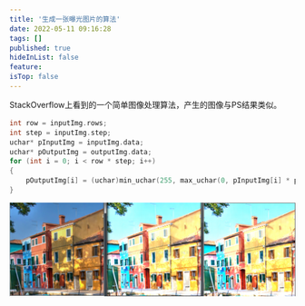 ```yaml
---
title: '生成一张曝光图片的算法'
date: 2022-05-11 09:16:28
tags: []
published: true
hideInList: false
feature: 
isTop: false
---
```

StackOverflow上看到的一个简单图像处理算法，产生的图像与PS结果类似。

```cpp
int row = inputImg.rows;
int step = inputImg.step;
uchar* pInputImg = inputImg.data;
uchar* pOutputImg = outputImg.data;
for (int i = 0; i < row * step; i++)
{
	pOutputImg[i] = (uchar)min_uchar(255, max_uchar(0, pInputImg[i] * pow(2, strength)));
}
```
![](../images/1652231896406.png)